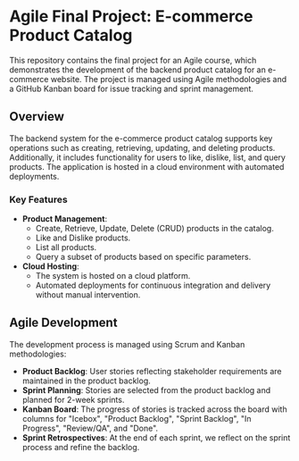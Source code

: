# Agile Final Project: E-commerce Product Catalog 
This repository contains the final project for an Agile course, which demonstrates the development of the backend product catalog for an e-commerce website. The project is managed using Agile methodologies and a GitHub Kanban board for issue tracking and sprint management.

## Overview
The backend system for the e-commerce product catalog supports key operations such as creating, retrieving, updating, and deleting products. Additionally, it includes functionality for users to like, dislike, list, and query products. The application is hosted in a cloud environment with automated deployments.

### Key Features
- **Product Management**: 
  - Create, Retrieve, Update, Delete (CRUD) products in the catalog.
  - Like and Dislike products.
  - List all products.
  - Query a subset of products based on specific parameters.
- **Cloud Hosting**:
  - The system is hosted on a cloud platform.
  - Automated deployments for continuous integration and delivery without manual intervention.

## Agile Development

The development process is managed using Scrum and Kanban methodologies:
- **Product Backlog**: User stories reflecting stakeholder requirements are maintained in the product backlog.
- **Sprint Planning**: Stories are selected from the product backlog and planned for 2-week sprints.
- **Kanban Board**: The progress of stories is tracked across the board with columns for "Icebox", "Product Backlog", "Sprint Backlog", "In Progress", "Review/QA", and "Done".
- **Sprint Retrospectives**: At the end of each sprint, we reflect on the sprint process and refine the backlog.

